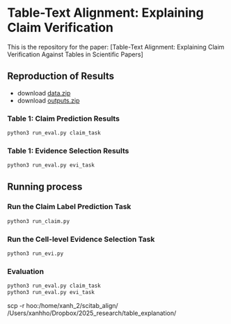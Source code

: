 # Table-Text Alignment: Explaining Claim Verification

This is the repository for the paper: [Table-Text Alignment: Explaining Claim Verification Against Tables in Scientific Papers]


## Reproduction of Results
- download [data.zip](https://www.dropbox.com/scl/fi/6ao624vxshbe3col40bet/data.zip?rlkey=4nxsetvtmyk60pyu1ejzlqzs2&st=bzdxhy39&dl=0)
- download [outputs.zip](https://www.dropbox.com/scl/fi/tmwptpn9qy99gruyl63nh/outputs.zip?rlkey=jhgbf77mxi90vqba9qdkbujct&st=c0g2ccsa&dl=0) 


### Table 1: Claim Prediction Results
```bash
python3 run_eval.py claim_task
```

### Table 1: Evidence Selection Results
```bash
python3 run_eval.py evi_task
```



## Running process

### Run the Claim Label Prediction Task
```bash
python3 run_claim.py
```

### Run the Cell-level Evidence Selection Task
```bash
python3 run_evi.py
```

### Evaluation
```bash
python3 run_eval.py claim_task
python3 run_eval.py evi_task
```


scp -r hoo:/home/xanh_2/scitab_align/ /Users/xanhho/Dropbox/2025_research/table_explanation/